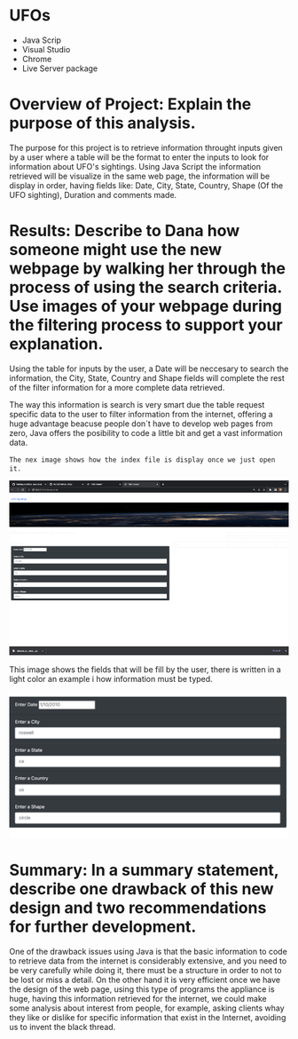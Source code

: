 # UFOs
+ Java Scrip
+ Visual Studio
+ Chrome
+ Live Server package


# Overview of Project: Explain the purpose of this analysis.

  The purpose for this project is to retrieve information throught inputs given by a user where a table will be the format to enter the inputs to look for information about UFO's sightings. Using Java Script the information retrieved will be visualize in the same web page, the information will be display in order, having fields like: Date, City, State, Country, Shape (Of the UFO sighting), Duration and comments made. 


# Results: Describe to Dana how someone might use the new webpage by walking her through the process of using the search criteria. Use images of your webpage during the filtering process to support your explanation.

  Using the table for inputs by the user, a Date will be neccesary to search the information, the City, State, Country and Shape fields will complete the rest of the filter information for a more complete data retrieved.
  
  The way this information is search is very smart due the table request specific data to the user to filter information from the internet, offering a huge advantage beacuse people don´t have to develop web pages from zero, Java offers the posibility to code a little bit and get a vast information data.
  
    The nex image shows how the index file is display once we just open it.
![web_page](/Resources/web_page.png)

This image shows the fields that will be fill by the user, there is written in a light color an example i how information must be typed.

![TableInputs](/Resources/table.png)

# Summary: In a summary statement, describe one drawback of this new design and two recommendations for further development.

  One of the drawback issues using Java is that the basic information to code to retrieve data from the internet is considerably extensive, and you need to be very carefully while doing it, there must be a structure in order to not to be lost or miss a detail. On the other hand it is very efficient once we have the design of the web page, using this type of programs the appliance is huge, having this information retrieved for the internet, we could make some analysis about interest from people, for example, asking clients whay they like or dislike for specific information that exist in the Internet, avoiding us to invent the black thread.

